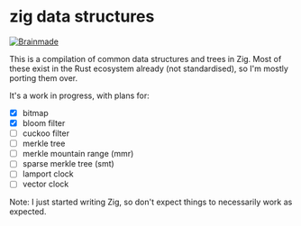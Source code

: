 # zig data structures

[![Brainmade](https://brainmade.org/black-logo.svg)](https://brainmade.org)

This is a compilation of common data structures and trees in Zig. Most of these exist in the Rust ecosystem already (not standardised), so I'm mostly porting them over.

It's a work in progress, with plans for:

- [x] bitmap
- [x] bloom filter
- [ ] cuckoo filter
- [ ] merkle tree
- [ ] merkle mountain range (mmr)
- [ ] sparse merkle tree (smt)
- [ ] lamport clock
- [ ] vector clock

Note: I just started writing Zig, so don't expect things to necessarily work as expected.
